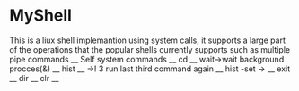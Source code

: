 # MyShell
This is a  liux shell implemantion using system calls, it supports a large part of the operations that the popular shells currently supports such as multiple pipe commands  __
Self system commands __
cd __
wait->wait background procces(&) __
hist __
  ->! 3 run last third command again __
  hist -set <Number> ->     __
exit     __
dir      __
clr      __
